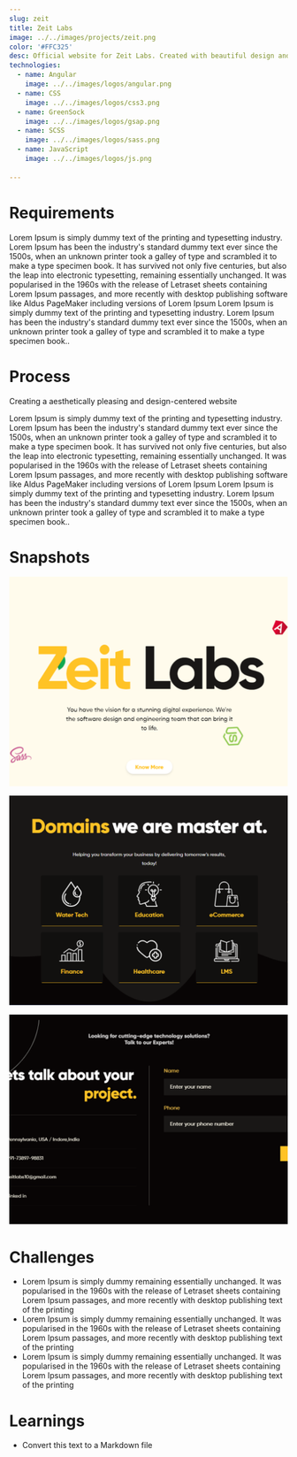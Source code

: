 ```yaml
---
slug: zeit
title: Zeit Labs
image: ../../images/projects/zeit.png
color: '#FFC325'
desc: Official website for Zeit Labs. Created with beautiful design and eye-catching animations using GSAP and ScrollMagic. Optimized for performance.
technologies:
  - name: Angular
    image: ../../images/logos/angular.png
  - name: CSS
    image: ../../images/logos/css3.png
  - name: GreenSock
    image: ../../images/logos/gsap.png
  - name: SCSS
    image: ../../images/logos/sass.png
  - name: JavaScript
    image: ../../images/logos/js.png

---
```

# Requirements

Lorem Ipsum is simply dummy text of the printing and typesetting industry. Lorem Ipsum has been the industry's standard dummy text ever since the 1500s, when an unknown printer took a galley of type and scrambled it to make a type specimen book. It has survived not only five centuries, but also the leap into electronic typesetting, remaining essentially unchanged. It was popularised in the 1960s with the release of Letraset sheets containing Lorem Ipsum passages, and more recently with desktop publishing software like Aldus PageMaker including versions of Lorem Ipsum Lorem Ipsum is simply dummy text of the printing and typesetting industry. Lorem Ipsum has been the industry's standard dummy text ever since the 1500s, when an unknown printer took a galley of type and scrambled it to make a type specimen book..

# Process

Creating a aesthetically pleasing and design-centered website

Lorem Ipsum is simply dummy text of the printing and typesetting industry. Lorem Ipsum has been the industry's standard dummy text ever since the 1500s, when an unknown printer took a galley of type and scrambled it to make a type specimen book. It has survived not only five centuries, but also the leap into electronic typesetting, remaining essentially unchanged. It was popularised in the 1960s with the release of Letraset sheets containing Lorem Ipsum passages, and more recently with desktop publishing software like Aldus PageMaker including versions of Lorem Ipsum Lorem Ipsum is simply dummy text of the printing and typesetting industry. Lorem Ipsum has been the industry's standard dummy text ever since the 1500s, when an unknown printer took a galley of type and scrambled it to make a type specimen book..

# Snapshots

<div class="image-row">
  <div class="image-column">

![Image 1](../../images/projects/zeit/hero-section.png)

  </div>
  <div class="image-column">

![Image 2](../../images/projects/zeit/features.png)

  </div>
    <div class="image-column">

![Image 3](../../images/projects/zeit/contact-section.png)

  </div>
  
</div>

<div class="image-row">

</div>

# Challenges

- Lorem Ipsum is simply dummy remaining essentially unchanged. It was popularised in the 1960s with the release of Letraset sheets containing Lorem Ipsum passages, and more recently with desktop publishing text of the printing
- Lorem Ipsum is simply dummy remaining essentially unchanged. It was popularised in the 1960s with the release of Letraset sheets containing Lorem Ipsum passages, and more recently with desktop publishing text of the printing
- Lorem Ipsum is simply dummy remaining essentially unchanged. It was popularised in the 1960s with the release of Letraset sheets containing Lorem Ipsum passages, and more recently with desktop publishing text of the printing

# Learnings

- Convert this text to a Markdown file